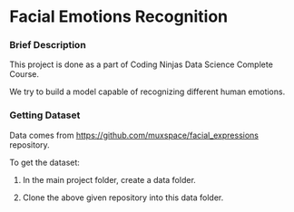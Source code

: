 
# Facial Emotions Recognition


### Brief Description
This project is done as a part of Coding Ninjas
Data Science Complete Course. 

We try to build a model capable of recognizing
different human emotions.




### Getting Dataset

Data comes from https://github.com/muxspace/facial_expressions
repository.

To get the dataset:

1) In the main project folder, create a data folder.

2) Clone the above given repository into this data folder.


